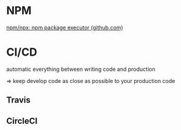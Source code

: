 # NPM

[npm/npx: npm package executor (github.com)](https://github.com/npm/npx)

# CI/CD

automatic everything between writing code and production

=> keep develop code as close as possible to your production code

## Travis

## CircleCI

